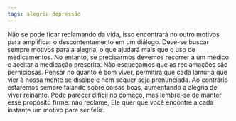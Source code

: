 ```yaml
---
tags: alegria depressão
---
```

Não se pode ficar reclamando da vida, isso encontrará no outro motivos para amplificar o descontentamento em um diálogo. Deve-se buscar sempre motivos para a alegria, o que ajudará mais que o uso de medicamentos. No entanto, se precisarmos devemos recorrer a um médico e aceitar a medicação prescrita. Não esqueçamos que as reclamações são perniciosas. Pensar no quanto é bom viver, permitirá que cada lamúria que vier à nossa mente se dissipe e nem sequer seja pronunciada. Ao contrário estaremos sempre falando sobre coisas boas, aumentando a alegria de viver reinante. Pode parecer difícil no começo, mas lembre-se de manter esse propósito firme: não reclame, Ele quer que você encontre a cada instante um motivo para ser feliz.